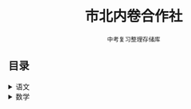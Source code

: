 <div align='center'>

# 市北内卷合作社

`中考复习整理存储库`

</div>

## 目录

<details>
    <summary>语文</summary>
<br>

-  [➡️记叙文阅读归纳](6K6w5Y+Z5paH6ZiF6K+7.md)

</details>

<details>
    <summary>数学</summary>
<br>

-  [➡️动点归纳](5Yqo54K5.md)
- [❌最值归纳（待更新）](5pyA5YC8.md)

</details>
